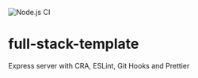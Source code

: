 ![Node.js CI](https://github.com/AlexRyzhkova/MarryMe_App/workflows/Node.js%20CI/badge.svg)

# full-stack-template

Express server with CRA, ESLint, Git Hooks and Prettier
